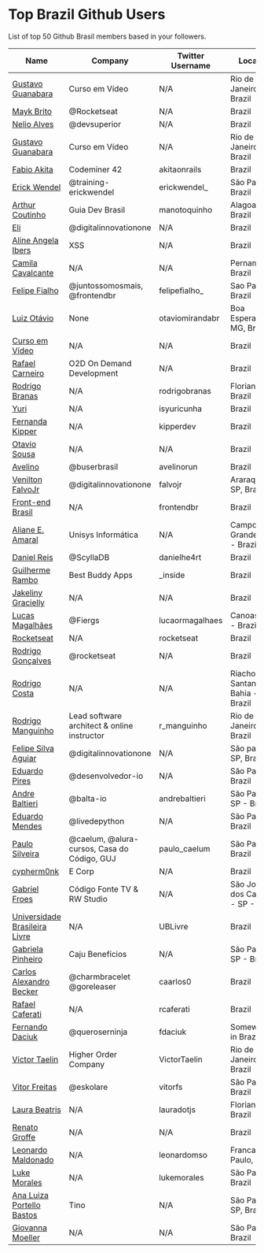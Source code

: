 # Top Brazil Github Users

List of top 50 Github Brasil members based in your followers.

<!-- START TOP USERS -->
| Name | Company | Twitter Username | Location | Repositories |
|------|---------|------------------|----------|--------------|
| [Gustavo Guanabara](https://github.com/gustavoguanabara) | Curso em Vídeo | N/A | Rio de Janeiro, Brazil | 6 |
| [Mayk Brito](https://github.com/maykbrito) | @Rocketseat  | N/A | Brazil | 132 |
| [Nelio Alves](https://github.com/acenelio) | @devsuperior  | N/A | Brazil | 286 |
| [Gustavo Guanabara](https://github.com/professorguanabara) | Curso em Vídeo | N/A | Rio de Janeiro, Brazil | 6 |
| [Fabio Akita](https://github.com/akitaonrails) | Codeminer 42 | akitaonrails | Brazil | 116 |
| [Erick Wendel](https://github.com/ErickWendel) | @training-erickwendel | erickwendel_ | São Paulo - Brazil | 305 |
| [Arthur Coutinho](https://github.com/arthurspk) | Guia Dev Brasil | manotoquinho | Alagoas, Brazil | 161 |
| [Eli](https://github.com/elidianaandrade) | @digitalinnovationone | N/A | Brazil | 7 |
| [Aline Angela Ibers](https://github.com/alineai18) | XSS | N/A | Brazil | 4 |
| [Camila Cavalcante](https://github.com/cami-la) | N/A | N/A | Pernambuco, Brazil | 160 |
| [Felipe Fialho](https://github.com/felipefialho) | @juntossomosmais, @frontendbr  | felipefialho_ | Sao Paulo - Brazil | 35 |
| [Luiz Otávio](https://github.com/luizomf) | None | otaviomirandabr | Boa Esperança, MG, Brazil | 99 |
| [Curso em Vídeo](https://github.com/cursoemvideo) | N/A | N/A | Brazil | 4 |
| [Rafael Carneiro](https://github.com/Rafaelmdcarneiro) | O2D On Demand Development | N/A | Brazil | 253 |
| [Rodrigo Branas](https://github.com/rodrigobranas) | N/A | rodrigobranas | Florianópolis, Brazil | 268 |
| [Yuri](https://github.com/isyuricunha) | N/A | isyuricunha | Brazil | 65 |
| [Fernanda Kipper](https://github.com/Fernanda-Kipper) | N/A | kipperdev | Brazil | 75 |
| [Otavio Sousa](https://github.com/otaviossousa) | N/A | N/A | Brazil | 26 |
| [Avelino](https://github.com/avelino) | @buserbrasil | avelinorun | Brazil | 219 |
| [Venilton FalvoJr](https://github.com/falvojr) | @digitalinnovationone | falvojr | Araraquara-SP, Brazil | 62 |
| [Front-end Brasil](https://github.com/frontendbr) | N/A | frontendbr | Brazil | 15 |
| [Aliane E. Amaral](https://github.com/AlianeAmaral) | Unisys Informática | N/A | Campo Grande, MS - Brazil | 26 |
| [Daniel Reis](https://github.com/DanielHe4rt) | @ScyllaDB  | danielhe4rt | Brazil | 184 |
| [Guilherme Rambo](https://github.com/insidegui) | Best Buddy Apps | _inside | Brazil | 195 |
| [Jakeliny Gracielly](https://github.com/jakeliny) | N/A | N/A | Brazil | 16 |
| [Lucas Magalhães](https://github.com/lucasrmagalhaes) | @Fiergs | lucaormagalhaes | Canoas, RS - Brazil | 174 |
| [Rocketseat](https://github.com/Rocketseat) | N/A | rocketseat | Brazil | 32 |
| [Rodrigo Gonçalves](https://github.com/orodrigogo) | @rocketseat | N/A | Brazil | 199 |
| [Rodrigo Costa](https://github.com/Rodrigo-Cn) | N/A | N/A | Riacho de Santana - Bahia - Brazil | 31 |
| [Rodrigo Manguinho](https://github.com/rmanguinho) | Lead software architect & online instructor | r_manguinho | Rio de Janeiro, Brazil | 11 |
| [Felipe Silva Aguiar](https://github.com/felipeAguiarCode) | @digitalinnovationone | N/A | São paulo - SP, Brazil | 56 |
| [Eduardo Pires](https://github.com/EduardoPires) | @desenvolvedor-io  | N/A | São Paulo - Brazil | 26 |
| [Andre Baltieri](https://github.com/andrebaltieri) | @balta-io | andrebaltieri | São Paulo, SP - Brazil | 408 |
| [Eduardo Mendes](https://github.com/dunossauro) | @livedepython | N/A | São Paulo, Brazil | 179 |
| [Paulo Silveira](https://github.com/peas) | @caelum, @alura-cursos, Casa do Código, GUJ  | paulo_caelum | São Paulo, Brazil | 16 |
| [cypherm0nk](https://github.com/cypherm0nk) | E Corp | N/A | Brazil | 10 |
| [Gabriel Froes](https://github.com/gabrielfroes) | Código Fonte TV & RW Studio | N/A | São José dos Campos - SP - Brazil | 31 |
| [Universidade Brasileira Livre](https://github.com/Universidade-Livre) | N/A | UBLivre | Brazil | 15 |
| [Gabriela Pinheiro](https://github.com/SpruceGabriela) | Caju Benefícios | N/A | São Paulo, SP - Brazil | 52 |
| [Carlos Alexandro Becker](https://github.com/caarlos0) | @charmbracelet @goreleaser | caarlos0 | Brazil | 100 |
| [Rafael Caferati](https://github.com/rcaferati) | N/A | rcaferati | Brazil | 6 |
| [Fernando Daciuk](https://github.com/fdaciuk) | @queroserninja | fdaciuk | Somewhere in Brazil | 202 |
| [Victor Taelin](https://github.com/VictorTaelin) | Higher Order Company | VictorTaelin | Rio de Janeiro, Brazil | 238 |
| [Vitor Freitas](https://github.com/vitorfs) | @eskolare | vitorfs | São Paulo, Brazil | 46 |
| [Laura Beatris](https://github.com/LauraBeatris) | N/A | lauradotjs | Florianópolis, Brazil | 113 |
| [Renato Groffe](https://github.com/renatogroffe) | N/A | N/A | Brazil | 1495 |
| [Leonardo Maldonado](https://github.com/leonardomso) | N/A | leonardomso | Franca, São Paulo, Brazil | 57 |
| [Luke Morales](https://github.com/lukemorales) | N/A | lukemorales | São Paulo, Brazil | 41 |
| [Ana Luiza Portello Bastos](https://github.com/anabastos) | Tino | N/A | São Paulo / SP, Brazil | 56 |
| [Giovanna Moeller](https://github.com/giovannamoeller) | N/A | N/A | São Paulo, Brazil | 39 |
<!-- END TOP USERS -->
